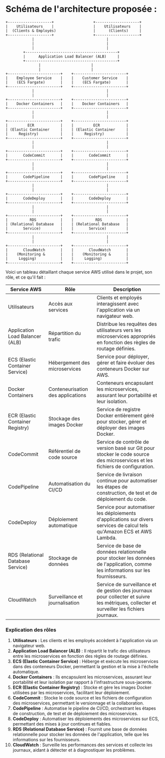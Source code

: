 # Schéma de l'architecture proposée :

```
+--------------------+                  +--------------------+
|    Utilisateurs    |                  |    Utilisateurs    |
|  (Clients & Employés)                 |      (Clients)     |
+--------------------+                  +--------------------+
            |                                 |
            |                                 |
            |                                 |
        +------------------------------------------+
        |      Application Load Balancer (ALB)     |
        +------------------------------------------+
               |                       |
               |                       |
+------------------------+    +------------------------+
|    Employee Service    |    |    Customer Service    |
|    (ECS Fargate)       |    |    (ECS Fargate)       |
+------------------------+    +------------------------+
            |                                 |
            |                                 |
+------------------------+    +------------------------+
|    Docker Containers   |    |    Docker Containers   |
+------------------------+    +------------------------+
            |                                 |
            |                                 |
+------------------------+    +------------------------+
|         ECR            |    |         ECR            |
| (Elastic Container     |    | (Elastic Container     |
|     Registry)          |    |     Registry)          |
+------------------------+    +------------------------+
            |                                 |
            |                                 |
+------------------------+    +------------------------+
|       CodeCommit       |    |       CodeCommit       |
+------------------------+    +------------------------+
            |                                 |
            |                                 |
+------------------------+    +------------------------+
|       CodePipeline     |    |       CodePipeline     |
+------------------------+    +------------------------+
            |                                 |
            |                                 |
+------------------------+    +------------------------+
|       CodeDeploy       |    |       CodeDeploy       |
+------------------------+    +------------------------+
            |                                 |
            |                                 |
+------------------------+    +------------------------+
|          RDS           |    |          RDS           |
| (Relational Database   |    | (Relational Database   |
|       Service)         |    |       Service)         |
+------------------------+    +------------------------+
            |                                 |
            |                                 |
+------------------------+    +------------------------+
|       CloudWatch       |    |       CloudWatch       |
|    (Monitoring &       |    |    (Monitoring &       |
|     Logging)           |    |     Logging)           |
+------------------------+    +------------------------+
```

Voici un tableau détaillant chaque service AWS utilisé dans le projet, son rôle, et ce qu'il fait :

| **Service AWS**                | **Rôle**                                                         | **Description**                                                                                                                                       |
|--------------------------------|------------------------------------------------------------------|-------------------------------------------------------------------------------------------------------------------------------------------------------|
| Utilisateurs                   | Accès aux services                                               | Clients et employés interagissent avec l'application via un navigateur web.                                                                            |
| Application Load Balancer (ALB)| Répartition du trafic                                            | Distribue les requêtes des utilisateurs vers les microservices appropriés en fonction des règles de routage définies.                                   |
| ECS (Elastic Container Service)| Hébergement des microservices                                    | Service pour déployer, gérer et faire évoluer des conteneurs Docker sur AWS.                                                                            |
| Docker Containers              | Conteneurisation des applications                                | Conteneurs encapsulant les microservices, assurant leur portabilité et leur isolation.                                                                 |
| ECR (Elastic Container Registry)| Stockage des images Docker                                      | Service de registre Docker entièrement géré pour stocker, gérer et déployer des images Docker.                                                         |
| CodeCommit                     | Référentiel de code source                                       | Service de contrôle de version basé sur Git pour stocker le code source des microservices et les fichiers de configuration.                            |
| CodePipeline                   | Automatisation du CI/CD                                          | Service de livraison continue pour automatiser les étapes de construction, de test et de déploiement du code.                                          |
| CodeDeploy                     | Déploiement automatique                                          | Service pour automatiser les déploiements d'applications sur divers services de calcul tels qu'Amazon ECS et AWS Lambda.                                |
| RDS (Relational Database Service)| Stockage de données                                            | Service de base de données relationnelle pour stocker les données de l'application, comme les informations sur les fournisseurs.                       |
| CloudWatch                     | Surveillance et journalisation                                   | Service de surveillance et de gestion des journaux pour collecter et suivre les métriques, collecter et surveiller les fichiers journaux.              |

### Explication des rôles

1. **Utilisateurs** : Les clients et les employés accèdent à l'application via un navigateur web.
2. **Application Load Balancer (ALB)** : Il répartit le trafic des utilisateurs entre les microservices en fonction des règles de routage définies.
3. **ECS (Elastic Container Service)** : Héberge et exécute les microservices dans des conteneurs Docker, permettant la gestion et la mise à l'échelle automatique.
4. **Docker Containers** : Ils encapsulent les microservices, assurant leur portabilité et leur isolation par rapport à l'infrastructure sous-jacente.
5. **ECR (Elastic Container Registry)** : Stocke et gère les images Docker utilisées par les microservices, facilitant leur déploiement.
6. **CodeCommit** : Stocke le code source et les fichiers de configuration des microservices, permettant le versionnage et la collaboration.
7. **CodePipeline** : Automatise le pipeline de CI/CD, orchestrant les étapes de construction, de test et de déploiement des microservices.
8. **CodeDeploy** : Automatiser les déploiements des microservices sur ECS, permettant des mises à jour continues et fiables.
9. **RDS (Relational Database Service)** : Fournit une base de données relationnelle pour stocker les données de l'application, telle que les informations sur les fournisseurs.
10. **CloudWatch** : Surveille les performances des services et collecte les journaux, aidant à détecter et à diagnostiquer les problèmes.

